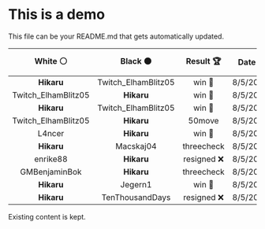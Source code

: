 # This is a demo

This file can be your README.md that gets automatically updated.

<!--START_SECTION:chessStats-->
<!-- Automatically generated with https://github.com/Balastrong/chess-stats-action -->

| White ⚪ | Black ⚫ | Result 🏆 | Date 📅 | Position 🗺️ |
|:---:|:---:|:---:|:---:|:---:|
| **Hikaru** | Twitch_ElhamBlitz05 | win 🥇 | 8/5/2023 | <a href="http://www.ee.unb.ca/cgi-bin/tervo/fen.pl?select=8/5Q1K/8/4k3/8/7B/8/8 b - -">Link</a> |
| Twitch_ElhamBlitz05 | **Hikaru** | win 🥇 | 8/5/2023 | <a href="http://www.ee.unb.ca/cgi-bin/tervo/fen.pl?select=7r/8/8/8/5p2/5kp1/8/6K1 w - -">Link</a> |
| **Hikaru** | Twitch_ElhamBlitz05 | win 🥇 | 8/5/2023 | <a href="http://www.ee.unb.ca/cgi-bin/tervo/fen.pl?select=4k3/6BP/8/5P2/5K2/8/8/8 b - -">Link</a> |
| Twitch_ElhamBlitz05 | **Hikaru** | 50move  | 8/5/2023 | <a href="http://www.ee.unb.ca/cgi-bin/tervo/fen.pl?select=8/8/4Bp2/2k1bP2/6K1/8/8/8 b - -">Link</a> |
| L4ncer | **Hikaru** | win 🥇 | 8/5/2023 | <a href="http://www.ee.unb.ca/cgi-bin/tervo/fen.pl?select=r4rk1/pp1n1p1p/1qp1p1p1/3pP3/5Q2/N1P2BPP/PP3K2/R1B4R w - -">Link</a> |
| **Hikaru** | Macskaj04 | threecheck  | 8/5/2023 | <a href="http://www.ee.unb.ca/cgi-bin/tervo/fen.pl?select=r1b1k2r/1p1p1ppp/2n1p3/p2pP1P1/3P1P1P/P4q2/1PB2QK1/R1B3R1 w kq -">Link</a> |
| enrike88 | **Hikaru** | resigned ❌ | 8/5/2023 | <a href="http://www.ee.unb.ca/cgi-bin/tervo/fen.pl?select=8/pp2r2k/4b1Bp/3p4/8/1P3R1P/PBPP2P1/4R2K b - -">Link</a> |
| GMBenjaminBok | **Hikaru** | threecheck  | 8/5/2023 | <a href="http://www.ee.unb.ca/cgi-bin/tervo/fen.pl?select=8/8/2p5/p1N5/PpPP4/1P3K2/5PQ1/7k b - -">Link</a> |
| **Hikaru** | Jegern1 | win 🥇 | 8/5/2023 | <a href="http://www.ee.unb.ca/cgi-bin/tervo/fen.pl?select=r1bqr3/pppnb3/2n1R1kB/3p4/3P4/5N2/PPP2PPP/R5K1 b - -">Link</a> |
| **Hikaru** | TenThousandDays | resigned ❌ | 8/5/2023 | <a href="http://www.ee.unb.ca/cgi-bin/tervo/fen.pl?select=r4rk1/p1qp2pp/1p2p3/4PpN1/2PQ4/5P2/PP1K1n1P/R1B2B1R w - -">Link</a> |

<!--END_SECTION:chessStats-->

Existing content is kept.

